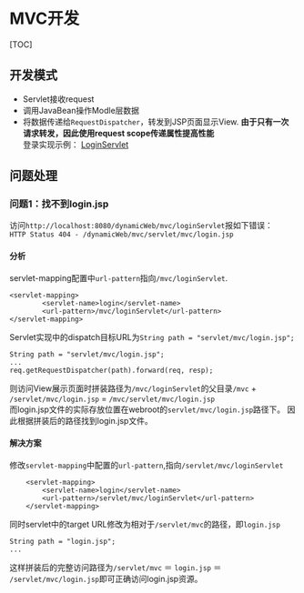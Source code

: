 # MVC开发

[TOC]

## 开发模式
- Servlet接收request
- 调用JavaBean操作Modle层数据
- 将数据传递给`RequestDispatcher`，转发到JSP页面显示View.
**由于只有一次请求转发，因此使用request scope传递属性提高性能**  
登录实现示例： [LoginServlet](../../../src/com/demo/user/servlet/LoginServlet.java)

## 问题处理
### 问题1：找不到login.jsp  
访问`http://localhost:8080/dynamicWeb/mvc/loginServlet`报如下错误：  
`HTTP Status 404 - /dynamicWeb/mvc/servlet/mvc/login.jsp`
#### 分析
servlet-mapping配置中`url-pattern`指向`/mvc/loginServlet`.
```
<servlet-mapping>
		<servlet-name>login</servlet-name>
		<url-pattern>/mvc/loginServlet</url-pattern>
</servlet-mapping>
```
Servlet实现中的dispatch目标URL为`String path = "servlet/mvc/login.jsp";`
```
String path = "servlet/mvc/login.jsp";
...
req.getRequestDispatcher(path).forward(req, resp);
```
则访问View展示页面时拼装路径为`/mvc/loginServlet`的父目录`/mvc` + `/servlet/mvc/login.jsp` = `/mvc/servlet/mvc/login.jsp`  
而login.jsp文件的实际存放位置在webroot的`servlet/mvc/login.jsp`路径下。
因此根据拼装后的路径找到login.jsp文件。
#### 解决方案
修改`servlet-mapping`中配置的`url-pattern`,指向`/servlet/mvc/loginServlet`  
```
	<servlet-mapping>
		<servlet-name>login</servlet-name>
		<url-pattern>/servlet/mvc/loginServlet</url-pattern>
	</servlet-mapping>
```
同时servlet中的target URL修改为相对于`/servlet/mvc`的路径，即`login.jsp`  
```
String path = "login.jsp";
...
```
这样拼装后的完整访问路径为`/servlet/mvc` ＝ `login.jsp` ＝ `/servlet/mvc/login.jsp`即可正确访问login.jsp资源。